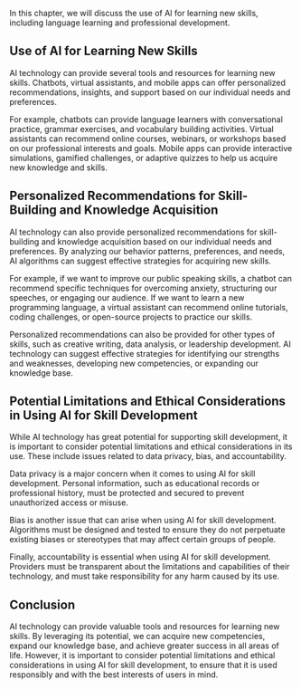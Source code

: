 
In this chapter, we will discuss the use of AI for learning new skills, including language learning and professional development.

Use of AI for Learning New Skills
---------------------------------

AI technology can provide several tools and resources for learning new skills. Chatbots, virtual assistants, and mobile apps can offer personalized recommendations, insights, and support based on our individual needs and preferences.

For example, chatbots can provide language learners with conversational practice, grammar exercises, and vocabulary building activities. Virtual assistants can recommend online courses, webinars, or workshops based on our professional interests and goals. Mobile apps can provide interactive simulations, gamified challenges, or adaptive quizzes to help us acquire new knowledge and skills.

Personalized Recommendations for Skill-Building and Knowledge Acquisition
-------------------------------------------------------------------------

AI technology can also provide personalized recommendations for skill-building and knowledge acquisition based on our individual needs and preferences. By analyzing our behavior patterns, preferences, and needs, AI algorithms can suggest effective strategies for acquiring new skills.

For example, if we want to improve our public speaking skills, a chatbot can recommend specific techniques for overcoming anxiety, structuring our speeches, or engaging our audience. If we want to learn a new programming language, a virtual assistant can recommend online tutorials, coding challenges, or open-source projects to practice our skills.

Personalized recommendations can also be provided for other types of skills, such as creative writing, data analysis, or leadership development. AI technology can suggest effective strategies for identifying our strengths and weaknesses, developing new competencies, or expanding our knowledge base.

Potential Limitations and Ethical Considerations in Using AI for Skill Development
----------------------------------------------------------------------------------

While AI technology has great potential for supporting skill development, it is important to consider potential limitations and ethical considerations in its use. These include issues related to data privacy, bias, and accountability.

Data privacy is a major concern when it comes to using AI for skill development. Personal information, such as educational records or professional history, must be protected and secured to prevent unauthorized access or misuse.

Bias is another issue that can arise when using AI for skill development. Algorithms must be designed and tested to ensure they do not perpetuate existing biases or stereotypes that may affect certain groups of people.

Finally, accountability is essential when using AI for skill development. Providers must be transparent about the limitations and capabilities of their technology, and must take responsibility for any harm caused by its use.

Conclusion
----------

AI technology can provide valuable tools and resources for learning new skills. By leveraging its potential, we can acquire new competencies, expand our knowledge base, and achieve greater success in all areas of life. However, it is important to consider potential limitations and ethical considerations in using AI for skill development, to ensure that it is used responsibly and with the best interests of users in mind.

